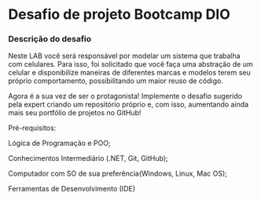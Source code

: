 # Desafio de projeto Bootcamp DIO

### Descrição do desafio
Neste LAB você será responsável por modelar um sistema que trabalha com celulares. Para isso, foi solicitado que você faça uma abstração de um celular e disponibilize maneiras de diferentes marcas e modelos terem seu próprio comportamento, possibilitando um maior reuso de código.

Agora é a sua vez de ser o protagonista! Implemente o desafio sugerido pela expert criando um repositório próprio e, com isso, aumentando ainda mais seu portfólio de projetos no GitHub!

Pré-requisitos:

Lógica de Programação e POO;

Conhecimentos Intermediário (.NET, Git, GitHub);

Computador com SO de sua preferência(Windows, Linux, Mac OS);

Ferramentas de Desenvolvimento (IDE)
